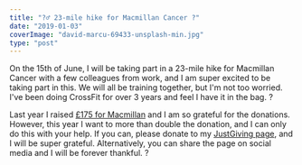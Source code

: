 ```yaml
---
title: "?‍♂️ 23-mile hike for Macmillan Cancer ?"
date: "2019-01-03"
coverImage: "david-marcu-69433-unsplash-min.jpg"
type: "post"
---
```


On the 15th of June, I will be taking part in a 23-mile hike for Macmillan Cancer with a few colleagues from work, and I am super excited to be taking part in this. We will all be training together, but I'm not too worried. I've been doing CrossFit for over 3 years and feel I have it in the bag. ?

Last year I raised [£175 for Macmillan](/blog/i-have-donated-175-to-macmillan-cancer-research/) and I am so grateful for the donations. However, this year I want to more than double the donation, and I can only do this with your help. If you can, please donate to my [JustGiving page](https://www.justgiving.com/fundraising/michael-brooks-macmillan), and I will be super grateful. Alternatively, you can share the page on social media and I will be forever thankful. ?
